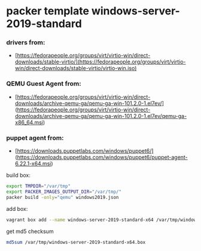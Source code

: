 # packer template windows-server-2019-standard

### drivers from:
* [https://fedorapeople.org/groups/virt/virtio-win/direct-downloads/stable-virtio/](https://fedorapeople.org/groups/virt/virtio-win/direct-downloads/stable-virtio/virtio-win.iso)


### QEMU Guest Agent from:
* [https://fedorapeople.org/groups/virt/virtio-win/direct-downloads/archive-qemu-ga/qemu-ga-win-101.2.0-1.el7ev/] (https://fedorapeople.org/groups/virt/virtio-win/direct-downloads/archive-qemu-ga/qemu-ga-win-101.2.0-1.el7ev/qemu-ga-x86_64.msi)

### puppet agent from:
* [https://downloads.puppetlabs.com/windows/puppet6/] (https://downloads.puppetlabs.com/windows/puppet6/puppet-agent-6.22.1-x64.msi)




build box:
```bash
export TMPDIR="/var/tmp"
export PACKER_IMAGES_OUTPUT_DIR="/var/tmp/"
packer build -only="qemu" windows2019.json
```

add box:
```bash
vagrant box add --name windows-server-2019-standard-x64 /var/tmp/windows-server-2019-standard-x64.box
```

get md5 checksum
```bash
md5sum /var/tmp/windows-server-2019-standard-x64.box
```